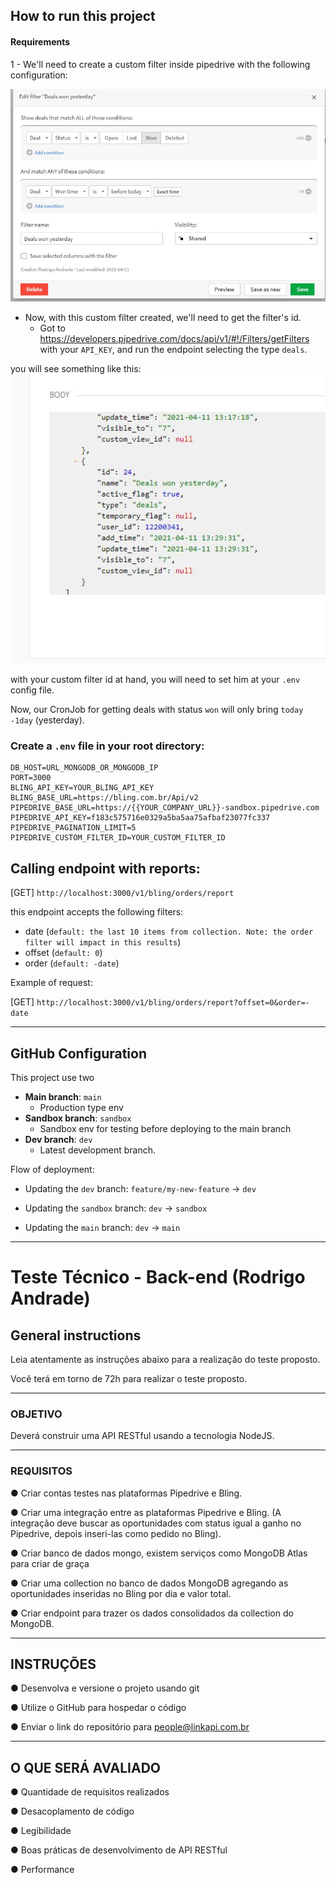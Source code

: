 



## How to run this project
#### Requirements
1 - We'll need to create a custom filter inside pipedrive with the following configuration:

![Pipedrive filter configuration](pipedrive_creation_filter_deals_won_yesterday.jpg "Pipedrive filter configuration")

- Now, with this custom filter created, we'll need to get the filter's id.
    - Got to https://developers.pipedrive.com/docs/api/v1/#!/Filters/getFilters with your `API_KEY`, and run the endpoint selecting the type `deals`.

you will see something like this:
![Pipedrive filter](json_filter_deals_won_yesterday.jpg "Pipedrive filter")

with your custom filter id at hand, you will need to set him at your `.env` config file.

Now, our CronJob for getting deals with status `won` will only bring `today -1day` (yesterday).


### Create a `.env` file in your root directory:

```
DB_HOST=URL_MONGODB_OR_MONGODB_IP
PORT=3000
BLING_API_KEY=YOUR_BLING_API_KEY
BLING_BASE_URL=https://bling.com.br/Api/v2
PIPEDRIVE_BASE_URL=https://{{YOUR_COMPANY_URL}}-sandbox.pipedrive.com
PIPEDRIVE_API_KEY=f183c575716e0329a5ba5aa75afbaf23077fc337
PIPEDRIVE_PAGINATION_LIMIT=5
PIPEDRIVE_CUSTOM_FILTER_ID=YOUR_CUSTOM_FILTER_ID
```

## Calling endpoint with reports:
[GET] `http://localhost:3000/v1/bling/orders/report`

this endpoint accepts the following filters:

- date (`default: the last 10 items from collection. Note: the order filter will impact in this results`)
- offset (`default: 0`)
- order (`default: -date`)

Example of request:

[GET] `http://localhost:3000/v1/bling/orders/report?offset=0&order=-date`

---

## GitHub Configuration

This project use two 
- **Main branch**: `main`
    - Production type env
- **Sandbox branch**: `sandbox`
    - Sandbox env for testing before deploying to the main branch
- **Dev branch**: `dev`
    - Latest development branch. 

Flow of deployment:
- Updating the `dev` branch:
    `feature/my-new-feature` -> `dev`

- Updating the `sandbox` branch:
    `dev` -> `sandbox`

- Updating the `main` branch:
`dev` -> `main`


---

# Teste Técnico - Back-end (Rodrigo Andrade)
## General instructions
Leia atentamente as instruções abaixo para a realização do teste proposto.

Você terá em torno de 72h para realizar o teste proposto.

---



### OBJETIVO

Deverá construir uma API RESTful usando a tecnologia NodeJS.


---


### REQUISITOS

● Criar contas testes nas plataformas Pipedrive e Bling.

● Criar uma integração entre as plataformas Pipedrive e Bling. (A integração deve buscar as oportunidades com status igual a ganho no Pipedrive, depois inseri-las como pedido no Bling).

● Criar banco de dados mongo, existem serviços como MongoDB Atlas para criar de graça

● Criar uma collection no banco de dados MongoDB agregando as oportunidades inseridas no Bling por dia e valor total.

● Criar endpoint para trazer os dados consolidados da collection do MongoDB.

---

## INSTRUÇÕES

● Desenvolva e versione o projeto usando git

● Utilize o GitHub para hospedar o código

● Enviar o link do repositório para people@linkapi.com.br

---

## O QUE SERÁ AVALIADO

● Quantidade de requisitos realizados

● Desacoplamento de código

● Legibilidade

● Boas práticas de desenvolvimento de API RESTful

● Performance